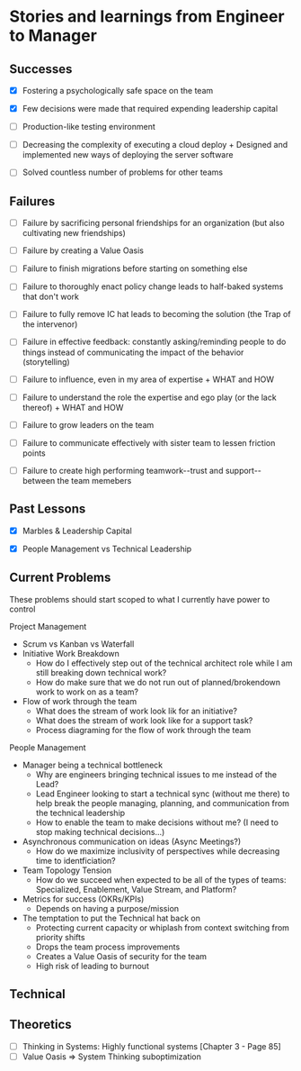 # Stories and learnings from Engineer to Manager


## Successes

- [x] Fostering a psychologically safe space on the team
- [x] Few decisions were made that required expending leadership capital
- [ ] Production-like testing environment
- [ ] Decreasing the complexity of executing a cloud deploy
      + Designed and implemented new ways of deploying the server software
- [ ] Solved countless number of problems for other teams


## Failures

- [ ] Failure by sacrificing personal friendships for an organization (but also cultivating new
      friendships)
- [ ] Failure by creating a Value Oasis
- [ ] Failure to finish migrations before starting on something else
- [ ] Failure to thoroughly enact policy change leads to half-baked systems that don't work
- [ ] Failure to fully remove IC hat leads to becoming the solution (the Trap of the intervenor)
- [ ] Failure in effective feedback: constantly asking/reminding people to do things instead of
      communicating the impact of the behavior (storytelling)
- [ ] Failure to influence, even in my area of expertise
      + WHAT and HOW
- [ ] Failure to understand the role the expertise and ego play (or the lack thereof)
      + WHAT and HOW
- [ ] Failure to grow leaders on the team
- [ ] Failure to communicate effectively with sister team to lessen friction points
- [ ] Failure to create high performing teamwork--trust and support--between the team memebers


## Past Lessons

- [x] Marbles & Leadership Capital
- [x] People Management vs Technical Leadership


## Current Problems

These problems should start scoped to what I currently have power to control

Project Management
- Scrum vs Kanban vs Waterfall
- Initiative Work Breakdown
  + How do I effectively step out of the technical architect role while I am still breaking down technical work?
  + How do make sure that we do not run out of planned/brokendown work to work on as a team?
- Flow of work through the team
  + What does the stream of work look lik for an initiative?
  + What does the stream of work look like for a support task?
  + Process diagraming for the flow of work through the team

People Management
- Manager being a technical bottleneck
  + Why are engineers bringing technical issues to me instead of the Lead?
  + Lead Engineer looking to start a technical sync (without me there) to help break the people managing, planning, and
    communication from the technical leadership
  + How to enable the team to make decisions without me? (I need to stop making technical decisions...)
- Asynchronous communication on ideas (Async Meetings?)
  + How do we maximize inclusivity of perspectives while decreasing time to identficiation?
- Team Topology Tension
  + How do we succeed when expected to be all of the types of teams: Specialized, Enablement, Value Stream, and
    Platform? 
- Metrics for success (OKRs/KPIs)
  + Depends on having a purpose/mission
- The temptation to put the Technical hat back on
  + Protecting current capacity or whiplash from context switching from priority shifts
  + Drops the team process improvements
  + Creates a Value Oasis of security for the team
  + High risk of leading to burnout


Technical
- 

## Theoretics

- [ ] Thinking in Systems: Highly functional systems [Chapter 3 - Page 85] 
- [ ] Value Oasis => System Thinking suboptimization
